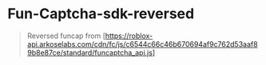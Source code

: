 # Fun-Captcha-sdk-reversed
> Reversed funcap from [https://roblox-api.arkoselabs.com/cdn/fc/js/c6544c66c46b670694af9c762d53aaf89b8e87ce/standard/funcaptcha_api.js]
